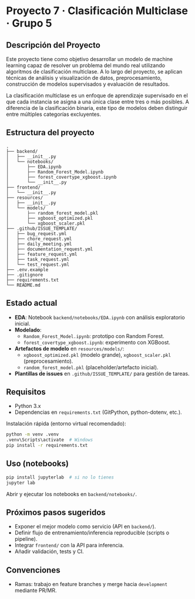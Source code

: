 # Proyecto 7 · Clasificación Multiclase · Grupo 5

## Descripción del Proyecto

Este proyecto tiene como objetivo desarrollar un modelo de machine learning capaz de resolver un problema del mundo real utilizando algoritmos de clasificación multiclase. A lo largo del proyecto, se aplican técnicas de análisis y visualización de datos, preprocesamiento, construcción de modelos supervisados y evaluación de resultados.

La clasificación multiclase es un enfoque de aprendizaje supervisado en el que cada instancia se asigna a una única clase entre tres o más posibles. A diferencia de la clasificación binaria, este tipo de modelos deben distinguir entre múltiples categorías excluyentes.


## Estructura del proyecto
```
.
├── backend/
│   ├── __init__.py
│   └── notebooks/
│       ├── EDA.ipynb
│       ├── Random_Forest_Model.ipynb
│       ├── forest_covertype_xgboost.ipynb
│       └── __init__.py
├── frontend/
│   └── __init__.py
├── resources/
│   ├── __init__.py
│   └── models/
│       ├── random_forest_model.pkl
│       ├── xgboost_optimized.pkl
│       └── xgboost_scaler.pkl
├── .github/ISSUE_TEMPLATE/
│   ├── bug_request.yml
│   ├── chore_request.yml
│   ├── daily_meeting.yml
│   ├── documentation_request.yml
│   ├── feature_request.yml
│   ├── task_request.yml
│   └── test_request.yml
├── .env.example
├── .gitignore
├── requirements.txt
└── README.md
```

## Estado actual
- **EDA**: Notebook `backend/notebooks/EDA.ipynb` con análisis exploratorio inicial.
- **Modelado**:
  - `Random_Forest_Model.ipynb`: prototipo con Random Forest.
  - `forest_covertype_xgboost.ipynb`: experimento con XGBoost.
- **Artefactos de modelo** en `resources/models/`:
  - `xgboost_optimized.pkl` (modelo grande), `xgboost_scaler.pkl` (preprocesamiento).
  - `random_forest_model.pkl` (placeholder/artefacto inicial).
- **Plantillas de issues** en `.github/ISSUE_TEMPLATE/` para gestión de tareas.

## Requisitos
- Python 3.x
- Dependencias en `requirements.txt` (GitPython, python-dotenv, etc.).

Instalación rápida (entorno virtual recomendado):
```bash
python -m venv .venv
.venv\Scripts\activate  # Windows
pip install -r requirements.txt
```

## Uso (notebooks)
```bash
pip install jupyterlab  # si no lo tienes
jupyter lab
```
Abrir y ejecutar los notebooks en `backend/notebooks/`.

## Próximos pasos sugeridos
- Exponer el mejor modelo como servicio (API en `backend/`).
- Definir flujo de entrenamiento/inferencia reproducible (scripts o pipeline).
- Integrar `frontend/` con la API para inferencia.
- Añadir validación, tests y CI.


## Convenciones
- Ramas: trabajo en feature branches y merge hacia `development` mediante PR/MR.